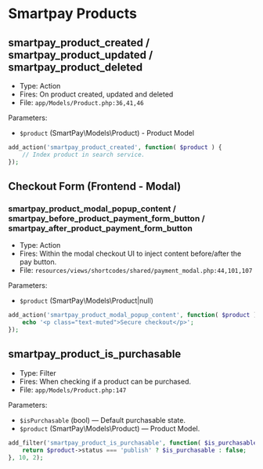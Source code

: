 # Smartpay Products
## smartpay_product_created / smartpay_product_updated / smartpay_product_deleted

- Type: Action
- Fires: On product created, updated and deleted
- File: `app/Models/Product.php:36,41,46`

Parameters:

- `$product` (SmartPay\Models\Product) - Product Model

```php
add_action('smartpay_product_created', function( $product ) {
    // Index product in search service.
});
```

## Checkout Form (Frontend - Modal)

### smartpay_product_modal_popup_content / smartpay_before_product_payment_form_button / smartpay_after_product_payment_form_button

- Type: Action
- Fires: Within the modal checkout UI to inject content before/after the pay button.
- File: `resources/views/shortcodes/shared/payment_modal.php:44,101,107`

Parameters:

- `$product` (SmartPay\Models\Product|null)

```php
add_action('smartpay_product_modal_popup_content', function( $product ) {
    echo '<p class="text-muted">Secure checkout</p>';
});
```


<!-- Filter Hooks -->

## smartpay_product_is_purchasable

- Type: Filter
- Fires: When checking if a product can be purchased.
- File: `app/Models/Product.php:147`

Parameters:

- `$isPurchasable` (bool) — Default purchasable state.
- `$product` (SmartPay\Models\Product) — Product Model.

```php
add_filter('smartpay_product_is_purchasable', function( $is_purchasable, $product ) {
    return $product->status === 'publish' ? $is_purchasable : false;
}, 10, 2);
```
